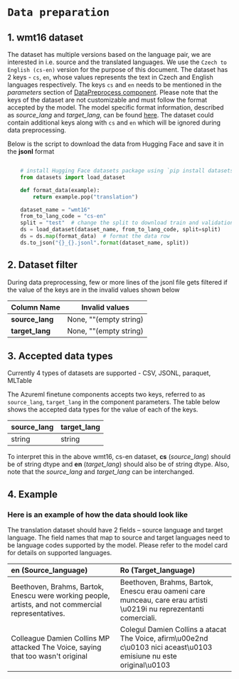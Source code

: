 # `Data preparation`

## 1. wmt16 dataset

The dataset has multiple versions based on the language pair, we are interested in i.e. source and the translated languages. We use the `Czech to English (cs-en)` version for the purpose of this document. The dataset has 2 keys - `cs`, `en`, whose values represents the text in Czech and English languages respectively. The keys `cs` and `en` needs to be mentioned in the *parameters* section of [DataPreprocess component](../finetune/docs/component_docs/preprocess_component.md). Please note that the keys of the dataset are not customizable and must follow the format accepted by the model. The model specific format information, described as _source_lang_ and _target_lang_, can be found [here](../finetune/docs/component_docs/preprocess_component.md/#35-translation). The dataset could contain additional keys along with `cs` and `en` which will be ignored during data preprocessing.

Below is the script to download the data from Hugging Face and save it in the **jsonl** format

```python

    # install Hugging Face datasets package using `pip install datasets==2.3.2`
    from datasets import load_dataset

    def format_data(example):
        return example.pop("translation")

    dataset_name = "wmt16"
    from_to_lang_code = "cs-en"
    split = "test"  # change the split to download train and validation data
    ds = load_dataset(dataset_name, from_to_lang_code, split=split)
    ds = ds.map(format_data)  # format the data row
    ds.to_json("{}_{}.jsonl".format(dataset_name, split))

```

## 2. Dataset filter

During data preprocessing, few or more lines of the jsonl file gets filtered if the value of the keys are in the invalid values shown below

|Column Name|Invalid values|
|---|---|
|**source_lang**|None, ""(empty string)|
|**target_lang**|None, ""(empty string)|

## 3. Accepted data types

Currently 4 types of datasets are supported - CSV, JSONL, paraquet, MLTable

The Azureml finetune components accepts two keys, referred to as `source_lang`, `target_lang` in the component parameters. The table below shows the accepted data types for the value of each of the keys.

|source_lang|target_lang|
|---|---|
|string|string|

To interpret this in the above wmt16, cs-en dataset, **cs** (*source_lang*) should be of string dtype and **en** (*target_lang*) should also be of string dtype. Also, note that the _source_lang_ and _target_lang_ can be interchanged.

## 4. Example

### Here is an example of how the data should look like

The translation dataset should have 2 fields – source language and target language. The field names that map to source and target languages need to be language codes supported by the model. Please refer to the model card for details on supported languages.

| en (Source_language) | Ro (Target_language) |
| :- | :- |
| Beethoven, Brahms, Bartok, Enescu were working people, artists, and not commercial representatives. | Beethoven, Brahms, Bartok, Enescu erau oameni care munceau, care erau artisti \u0219i nu reprezentanti comerciali. |
| Colleague Damien Collins MP attacked The Voice, saying that too wasn't original | Colegul Damien Collins a atacat The Voice, afirm\u00e2nd c\u0103 nici aceast\u0103 emisiune nu este original\u0103 |